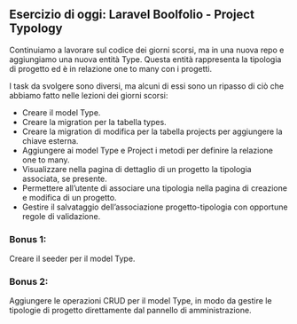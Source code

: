 ## Esercizio di oggi: Laravel Boolfolio - Project Typology

Continuiamo a lavorare sul codice dei giorni scorsi, ma in una nuova repo e aggiungiamo una nuova entità Type. Questa entità rappresenta la tipologia di progetto ed è in relazione one to many con i progetti.

I task da svolgere sono diversi, ma alcuni di essi sono un ripasso di ciò che abbiamo fatto nelle lezioni dei giorni scorsi:

- Creare il model Type.
- Creare la migration per la tabella types.
- Creare la migration di modifica per la tabella projects per aggiungere la chiave esterna.
- Aggiungere ai model Type e Project i metodi per definire la relazione one to many.
- Visualizzare nella pagina di dettaglio di un progetto la tipologia associata, se presente.
- Permettere all’utente di associare una tipologia nella pagina di creazione e modifica di un progetto.
- Gestire il salvataggio dell’associazione progetto-tipologia con opportune regole di validazione.

### Bonus 1:
Creare il seeder per il model Type.

### Bonus 2:
Aggiungere le operazioni CRUD per il model Type, in modo da gestire le tipologie di progetto direttamente dal pannello di amministrazione.
